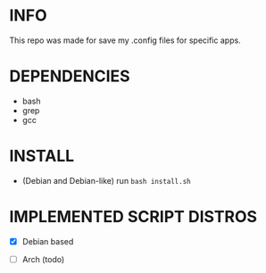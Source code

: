 # INFO
This repo was made for save my .config files for specific apps.
# DEPENDENCIES
- bash
- grep
- gcc
# INSTALL
- (Debian and Debian-like) run `bash install.sh`
# IMPLEMENTED SCRIPT DISTROS
- [x] Debian based 
- [ ] Arch (todo)

